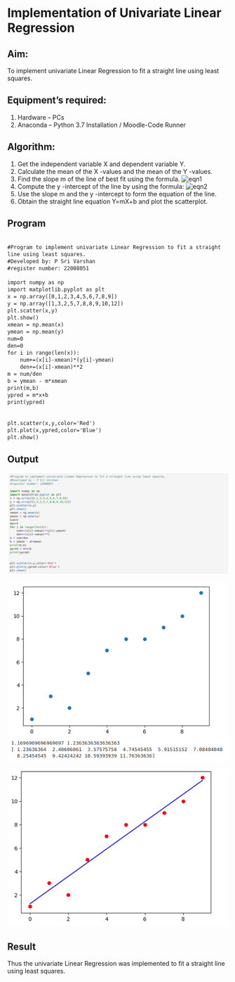 # Implementation of Univariate Linear Regression
## Aim:
To implement univariate Linear Regression to fit a straight line using least squares.
## Equipment’s required:
1.	Hardware – PCs
2.	Anaconda – Python 3.7 Installation / Moodle-Code Runner
## Algorithm:
1.	Get the independent variable X and dependent variable Y.
2.	Calculate the mean of the X -values and the mean of the Y -values.
3.	Find the slope m of the line of best fit using the formula.
 ![eqn1](./eq1.jpg)
4.	Compute the y -intercept of the line by using the formula:
![eqn2](./eq2.jpg)  
5.	Use the slope m and the y -intercept to form the equation of the line.
6.	Obtain the straight line equation Y=mX+b and plot the scatterplot.
## Program
```

#Program to implement univariate Linear Regression to fit a straight line using least squares.
#Developed by: P Sri Varshan
#register number: 22008051

import numpy as np 
import matplotlib.pyplot as plt
x = np.array([0,1,2,3,4,5,6,7,8,9])
y = np.array([1,3,2,5,7,8,8,9,10,12])
plt.scatter(x,y)
plt.show()
xmean = np.mean(x)
ymean = np.mean(y)
num=0
den=0
for i in range(len(x)):
    num+=(x[i]-xmean)*(y[i]-ymean)
    den+=(x[i]-xmean)**2
m = num/den
b = ymean - m*xmean
print(m,b)
ypred = m*x+b
print(ypred)


plt.scatter(x,y,color='Red')
plt.plot(x,ypred,color='Blue')
plt.show()

```
## Output

![](prog.png)

![](result1.png)

![](result2.png)

## Result
Thus the univariate Linear Regression was implemented to fit a straight line using least squares.
